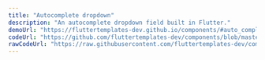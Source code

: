```yaml
---
title: "Autocomplete dropdown"
description: "An autocomplete dropdown field built in Flutter."
demoUrl: "https://fluttertemplates-dev.github.io/components/#auto_complete_drop_down"
codeUrl: "https://github.com/fluttertemplates-dev/components/blob/master/lib/components/must_haves/dropdowns/auto_complete_dropdown.dart"
rawCodeUrl: "https://raw.githubusercontent.com/fluttertemplates-dev/components/master/lib/components/must_haves/dropdowns/auto_complete_dropdown.dart"
---
```

